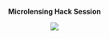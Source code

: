 <p align="center" style="font-weight:bold;">
  Microlensing Hack Session
</p>
<p align="center">
  <a href="https://docs.google.com/presentation/d/1BfY21HJPVpfcLIEuW2CNkqrBOb0MwTzpKfoHLEL3Rd4/edit#slide=id.p"><img src="https://img.shields.io/badge/intro-slides-blue.svg?style=flat"/></a>
</p>
